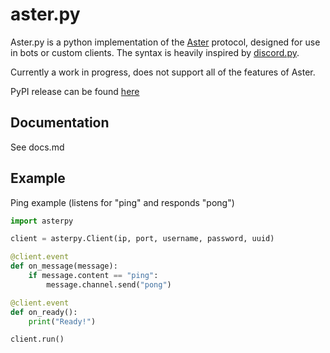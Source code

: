 # aster.py

Aster.py is a python implementation of the [Aster](https://github.com/Jachdich/aster-server) protocol, designed for use in bots or custom clients. The syntax is heavily inspired by [discord.py](https://github.com/Rapptz/discord.py).

Currently a work in progress, does not support all of the features of Aster.

PyPI release can be found [here](https://pypi.org/project/asterpy/)


## Documentation

See docs.md

## Example

Ping example (listens for "ping" and responds "pong")
```py
import asterpy

client = asterpy.Client(ip, port, username, password, uuid)

@client.event
def on_message(message):
    if message.content == "ping":
        message.channel.send("pong")

@client.event
def on_ready():
    print("Ready!")

client.run()
```